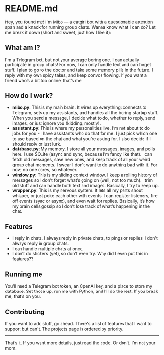 # README.md

Hey, you found me! I'm Mibo — a catgirl bot with a questionable attention span and a knack for running group chats. Wanna know what I can do? Let me break it down (short and sweet, just how I like it):

## What am I?

I'm a Telegram bot, but not your average boring one. I can actually participate in group chats! For now, I can only handle text and can forget stuff. I plan to go to the doctor and take some memory pills in the future. I reply with my own spicy takes, and keep convos flowing. If you want a friend who’s a bit too online, that’s me.

## How do I work?

- __mibo.py__: This is my main brain. It wires up everything: connects to Telegram, sets up my assistants, and handles all the boring startup stuff. When you send a message, I decide what to do, whether to reply, send images, or just ignore you (kidding, mostly).
- __assistant.py__: This is where my personalities live. I’m not about to do jobs for you - I have assistants who do that for me. I just pick which one to use based on the chat and what you’re asking for. I also decide if I should reply or just lurk.
- __database.py__: My memory. I store all your messages, images, and polls here. I use SQLite (async and sync, because I’m fancy like that). I can fetch old messages, save new ones, and keep track of all your weird group chat moments. I swear I don't want to do anything bad with it. For now, no one cares, so whatever.
- __window.py__: This is my sliding context window. I keep a rolling history of messages so I don’t forget what’s going on (well, not too much). I trim old stuff and can handle both text and images. Basically, I try to keep up.
- __wrapper.py__: This is my nervous system. It lets all my parts shout, whisper, or just poke each other with events. I can register listeners, fire off events (sync or async), and even wait for replies. Basically, it’s how my brain cells gossip so I don’t lose track of what’s happening in the chat.

## Features

- I reply in chats. I always reply in private chats, to pings or replies. I don't always reply in group chats.
- I can handle multiple chats at once.
- I don’t do stickers (yet), so don’t even try. Why did I even put this in features??

## Running me

You’ll need a Telegram bot token, an OpenAI key, and a place to store my database. Set those up, run me with Python, and I’ll do the rest. If you break me, that’s on you.

## Contributing

If you want to add stuff, go ahead. There's a list of features that I want to support but can't. The projects page is ordered by priority.

---

That’s it. If you want more details, just read the code. Or don’t. I’m not your mom.